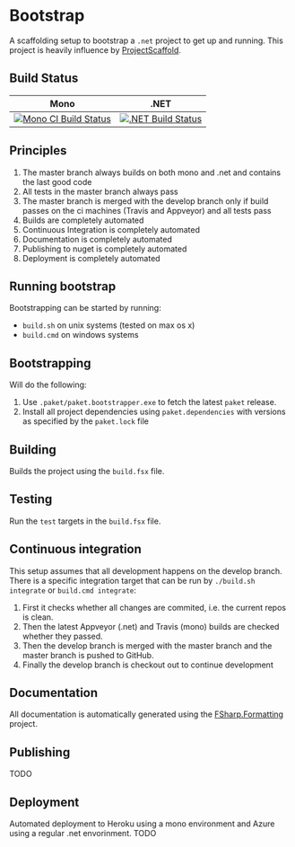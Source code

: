 # Bootstrap
A scaffolding setup to bootstrap a `.net` project to get up and running. This project is heavily influence by [ProjectScaffold](https://github.com/fsprojects/ProjectScaffold).

## Build Status

Mono | .NET
---- | ----
[![Mono CI Build Status](https://img.shields.io/travis/halcwb/Bootstrap/master.svg)](https://travis-ci.org/halcwb/Bootstrap) | [![.NET Build Status](https://img.shields.io/appveyor/ci/halcwb/Bootstrap/master.svg)](https://ci.appveyor.com/project/halcwb/Bootstrap)


## Principles

1. The master branch always builds on both mono and .net and contains the last good code
2. All tests in the master branch always pass
3. The master branch is merged with the develop branch only if build passes on the ci machines (Travis and Appveyor) and all tests pass
4. Builds are completely automated
5. Continuous Integration is completely automated
6. Documentation is completely automated
7. Publishing to nuget is completely automated
8. Deployment is completely automated

## Running bootstrap
Bootstrapping can be started by running:

* `build.sh` on unix systems (tested on max os x)
* `build.cmd` on windows systems

## Bootstrapping
Will do the following:

1. Use `.paket/paket.bootstrapper.exe` to fetch the latest `paket` release.
2. Install all project dependencies using `paket.dependencies` with versions as specified by the `paket.lock` file

## Building
Builds the project using the `build.fsx` file.

## Testing
Run the `test` targets in the `build.fsx` file.

## Continuous integration
This setup assumes that all development happens on the develop branch. There is a specific integration target that can be run by `./build.sh integrate` or `build.cmd integrate`:

1. First it checks whether all changes are commited, i.e. the current repos is clean.
2. Then the latest Appveyor (.net) and Travis (mono) builds are checked whether they passed.
3. Then the develop branch is merged with the master branch and the master branch is pushed to GitHub.
4. Finally the develop branch is checkout out to continue development

## Documentation
All documentation is automatically generated using the [FSharp.Formatting](https://github.com/tpetricek/FSharp.Formatting) project.

## Publishing
TODO

## Deployment
Automated deployment to Heroku using a mono environment and Azure using a regular .net envorinment. 
TODO

